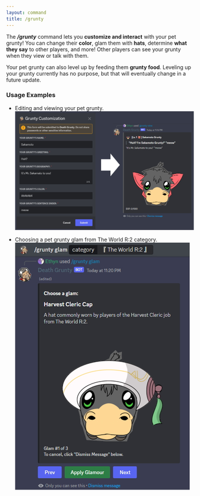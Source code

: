 ```yaml
---
layout: command
title: /grunty
---
```


The ***/grunty*** command lets you **customize and interact** with your pet grunty! You can change their **color**, glam them with **hats**, determine **what they say** to other players, and more! Other players can see your grunty when they view or talk with them. 

Your pet grunty can also level up by feeding them **grunty food**. Leveling up your grunty currently has no purpose, but that will eventually change in a future update. 

### Usage Examples

- Editing and viewing your pet grunty.
![Editing and viewing your pet grunty.](../images/examples/grunty-viewedit.jpg)

- Choosing a pet grunty glam from The World R:2 category.
![Choosing a pet grunty glam from The World R:2 category.](../images/examples/grunty-glam.jpg)